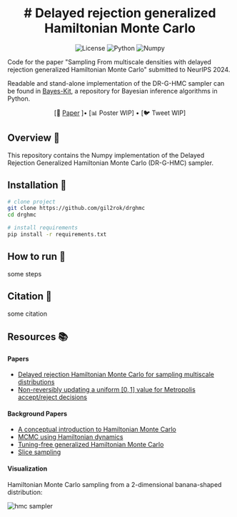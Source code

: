 <div align="center">

# # Delayed rejection generalized Hamiltonian Monte Carlo

![License](https://img.shields.io/badge/license-MIT-red.svg) 
![Python](https://img.shields.io/badge/python-3.9%2B-blue.svg)
![Numpy](https://img.shields.io/badge/numpy-1.21.2-blue.svg)
</div>

Code for the paper "Sampling From multiscale densities with delayed rejection generalized Hamiltonian Monte Carlo" submitted to NeurIPS 2024.

Readable and stand-alone implementation of the DR-G-HMC sampler can be found in [Bayes-Kit](https://github.com/flatironinstitute/bayes-kit), a repository for Bayesian inference algorithms in Python.

<p align="center">
   [📃 <a href="https://arxiv.org/abs/2406.02741" target="_blank">Paper</a> ]• [📊 Poster WIP] • [🐦 Tweet WIP] <br>
</p>

## Overview :mag_right:

This repository contains the Numpy implementation of the Delayed Rejection Generalized Hamiltonian Monte Carlo (DR-G-HMC) sampler. 

## Installation :wrench:

```bash
# clone project
git clone https://github.com/gil2rok/drghmc
cd drghmc

# install requirements
pip install -r requirements.txt
```

## How to run :rocket:

some steps

## Citation :page_facing_up:

some citation

## Resources :books:

#### Papers
- [Delayed rejection Hamiltonian Monte Carlo for sampling multiscale distributions](https://arxiv.org/abs/2110.00610)
- [Non-reversibly updating a uniform $[0,1]$ value for Metropolis accept/reject decisions](https://arxiv.org/abs/2001.11950)

#### Background Papers
- [A conceptual introduction to Hamiltonian Monte Carlo](https://arxiv.org/pdf/1701.02434.pdf)
- [MCMC using Hamiltonian dynamics](https://arxiv.org/pdf/1206.1901.pdf)
- [Tuning-free generalized Hamiltonian Monte Carlo](https://proceedings.mlr.press/v151/hoffman22a/hoffman22a.pdf)
- [Slice sampling](https://arxiv.org/abs/physics/0009028)

#### Visualization

Hamiltonian Monte Carlo sampling from a 2-dimensional banana-shaped distribution:

![hmc sampler](https://raw.githubusercontent.com/chi-feng/mcmc-demo/master/docs/hmc.gif)
